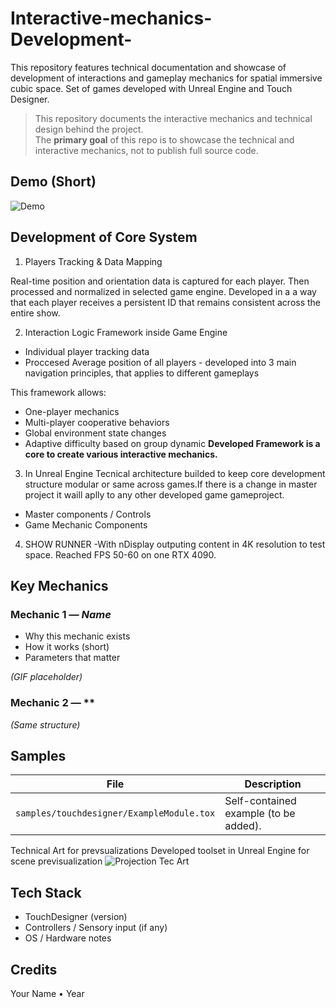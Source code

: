 # Interactive-mechanics-Development-
This repository features technical documentation and showcase of development of interactions and gameplay mechanics for spatial immersive cubic space. Set of games developed with Unreal Engine and Touch Designer.   

> This repository documents the interactive mechanics and technical design behind the project.  
> The **primary goal** of this repo is to showcase the technical and interactive mechanics, not to publish full source code.


## Demo (Short)
![Demo](media/gifs/Demo.gif)


## Development of Core System 
1. Players Tracking & Data Mapping
 
Real-time position and orientation data is captured for each player. Then processed and normalized in selected game engine.
Developed in a a way that each player receives a persistent ID that remains consistent across the entire show.

2. Interaction Logic Framework inside Game Engine 
 - Individual player tracking data
 - Proccesed Average position of all players - developed into 3 main navigation principles, that applies to different gameplays

This framework allows:
- One-player mechanics
- Multi-player cooperative behaviors
- Global environment state changes
- Adaptive difficulty based on group dynamic
**Developed Framework is a core to create various interactive mechanics.**

3. In Unreal Engine Tecnical architecture builded to keep core development structure modular or same across games.If there is a change in master project it waill aplly to any other developed game gameproject. 
- Master components / Controls
- Game Mechanic Components


4. SHOW RUNNER
   -With nDisplay outputing content in 4K resolution to test space. Reached FPS 50-60 on one RTX 4090. 
   

## Key Mechanics
### Mechanic 1 — *Name*
- Why this mechanic exists
- How it works (short)
- Parameters that matter

*(GIF placeholder)*

### Mechanic 2 — **
*(Same structure)*

## Samples
| File | Description |
|------|-------------|
| `samples/touchdesigner/ExampleModule.tox` | Self-contained example (to be added). |

Technical Art for prevsualizations
Developed toolset in Unreal Engine for scene previsualization
![Projection Tec Art](media/gifs/IntroTechart.gif)

## Tech Stack
- TouchDesigner (version)
- Controllers / Sensory input (if any)
- OS / Hardware notes

## Credits
Your Name • Year
